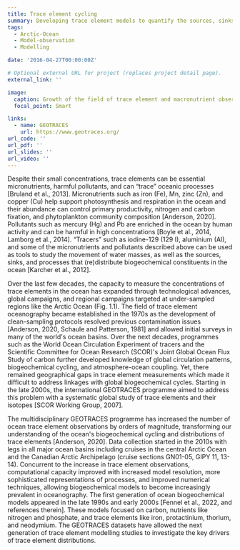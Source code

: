 ```yaml
---
title: Trace element cycling
summary: Developing trace element models to quantify the sources, sinks, and processes governing trace element distributions.
tags:
  - Arctic-Ocean
  - Model-observation
  - Modelling

date: '2016-04-27T00:00:00Z'

# Optional external URL for project (replaces project detail page).
external_link: ''

image:
  caption: Growth of the field of trace element and macronutrient observations from large coordinated international ocean research programmes based on annual number of publications associated with these programs.
  focal_point: Smart

links:
  - name: GEOTRACES
    url: https://www.geotraces.org/
url_code: ''
url_pdf: ''
url_slides: ''
url_video: ''
---
```


Despite their small concentrations, trace elements can be essential micronutrients, harmful pollutants, and can “trace” oceanic processes [Bruland et al., 2013]. Micronutrients such as iron (Fe), Mn, zinc (Zn), and copper (Cu) help support photosynthesis and respiration in the ocean and their abundance can control primary productivity, nitrogen and carbon fixation, and phytoplankton community composition [Anderson, 2020]. Pollutants such as mercury (Hg) and Pb are enriched in the ocean by human activity and can be harmful in high concentrations [Boyle et al., 2014, Lamborg et al., 2014]. “Tracers” such as iodine-129 (129 I), aluminium (Al), and some of the micronutrients and pollutants described above can be used as tools to study the movement of water masses, as well as the sources, sinks, and processes that (re)distribute biogeochemical constituents in the ocean [Karcher et al., 2012].

Over the last few decades, the capacity to measure the concentrations of trace elements in the ocean has expanded through technological advances, global campaigns, and regional campaigns targeted at under-sampled regions like the Arctic Ocean (Fig. 1.1). The field of trace element oceanography became established in the 1970s as the development of clean-sampling protocols resolved previous contamination issues [Anderson, 2020, Schaule and Patterson, 1981] and allowed initial surveys in many of the world's ocean basins. Over the next decades, programmes such as the World Ocean Circulation Experiment of tracers and the Scientific Committee for Ocean Research (SCOR)'s Joint Global Ocean Flux Study of carbon further developed knowledge of global circulation patterns, biogeochemical cycling, and atmosphere-ocean coupling. Yet, there remained geographical gaps in trace element measurements which made it difficult to address linkages with global biogeochemical cycles. Starting in the late 2000s, the international GEOTRACES programme aimed to address this problem with a systematic global study of trace elements and their isotopes [SCOR Working Group, 2007].

The multidisciplinary GEOTRACES programme has increased the number of ocean trace element observations by orders of magnitude, transforming our understanding of the ocean's biogeochemical cycling and distributions of trace elements [Anderson, 2020]. Data collection started in the 2010s with legs in all major ocean basins including cruises in the central Arctic Ocean and the Canadian Arctic Archipelago (cruise sections GN01-05, GIPY 11, 13-14). Concurrent to the increase in trace element observations, computational capacity improved with increased model resolution, more sophisticated representations of processes, and improved numerical techniques, allowing biogeochemical models to become increasingly prevalent in oceanography. The first generation of ocean biogeochemical models appeared in the late 1990s and early 2000s [Fennel et al., 2022, and references therein]. These models focused on carbon, nutrients like nitrogen and phosphate, and trace elements like iron, protactinium, thorium, and neodymium. The GEOTRACES datasets have allowed the next generation of trace element modelling studies to investigate the key drivers of trace element distributions.
